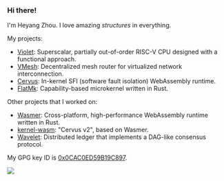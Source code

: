 ### Hi there!

I'm Heyang Zhou. I love amazing *structures* in everything.

My projects:

- [Violet](https://github.com/losfair/Violet): Superscalar, partially out-of-order RISC-V CPU designed with a functional approach.
- [VMesh](https://github.com/losfair/vmesh): Decentralized mesh router for virtualized network interconnection.
- [Cervus](https://github.com/cervus-v/cervus): In-kernel SFI (software fault isolation) WebAssembly runtime.
- [FlatMk](https://github.com/losfair/FlatMk-v0): Capability-based microkernel written in Rust.

Other projects that I worked on:

- [Wasmer](https://github.com/wasmerio/wasmer): Cross-platform, high-performance WebAssembly runtime written in Rust.
- [kernel-wasm](https://github.com/wasmerio/kernel-wasm): "Cervus v2", based on Wasmer.
- [Wavelet](https://github.com/perlin-network/wavelet): Distributed ledger that implements a DAG-like consensus protocol.

My GPG key ID is [0x0CAC0ED59B19C897](https://pgp.mit.edu/pks/lookup?op=vindex&search=0x0CAC0ED59B19C897).

<img src="https://github-readme-stats.vercel.app/api?username=losfair&show_icons=true&count_private=true" />
